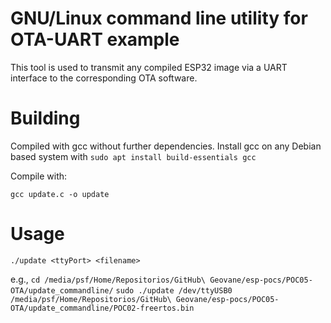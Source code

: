# GNU/Linux command line utility for OTA-UART example

This tool is used to transmit any compiled ESP32 image via a UART interface to the corresponding OTA software.

# Building

Compiled with gcc without further dependencies.
Install gcc on any Debian based system with 
`sudo apt install build-essentials gcc`

Compile with:

`gcc update.c -o update`


# Usage

`./update <ttyPort> <filename>`

e.g.,
`cd /media/psf/Home/Repositorios/GitHub\ Geovane/esp-pocs/POC05-OTA/update_commandline/`
`sudo ./update /dev/ttyUSB0 /media/psf/Home/Repositorios/GitHub\ Geovane/esp-pocs/POC05-OTA/update_commandline/POC02-freertos.bin`
